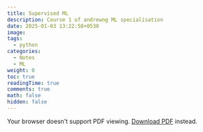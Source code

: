 ```yaml
---
title: Supervised ML
description: Course 1 of andrewng ML specialisation
date: 2025-01-03 13:22:58+0530
image:
tags:
  - python
categories:
  - Notes
  - ML
weight: 0
toc: true
readingTime: true
comments: true
math: false
hidden: false
---
```


<object data="./1-supervised-ml.pdf" type="application/pdf" width="100%" height="800px">
  <p>Your browser doesn't support PDF viewing. <a href="./1-supervised-ml.pdf">Download PDF</a> instead.</p>
</object>
